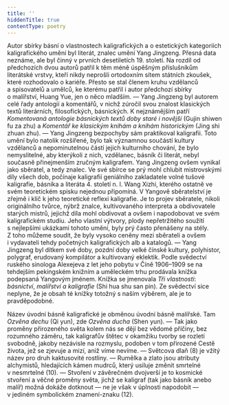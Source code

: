 ```yaml
---
title: ''
hiddenTitle: true
contentType: poetry
---
```


<section>

Autor sbírky básní o vlastnostech kaligrafických a o estetických kategoriích kaligrafického umění byl literát, znalec umění Yang Jingzeng. Přesná data neznáme, ale byl činný v prvních desetiletích 19. století. Na rozdíl od předchozích dvou autorů patřil k těm méně úspěšným příslušníkům literátské vrstvy, kteří nikdy neprošli ortodoxním sítem státních zkoušek, které rozhodovalo o kariéře. Přesto se stal členem kruhu vzdělanců a spisovatelů a umělců, ke kterému patřil i autor předchozí sbírky o malířství, Huang Yue, jen o něco mladším. — Yang Jingzeng byl autorem celé řady antologií a komentářů, v nichž zúročil svou znalost klasických textů literárních, filosofických, básnických. K nejznámějším patří _Komentovaná_ _antologie_ _básnických_ _textů_ _doby_ _staré_ _i_ _novější_ (Gujin shiwen fu za zhu) a _Komentář_ _ke_ _klasickým_ _knihám_ _a_ _knihám_ _historickým_ (Jing shi zhuan zhu). — Yang Jingzeng bezpochyby sám praktikoval kaligrafii. Toto umění bylo natolik rozšířené, bylo tak významnou součástí kultury vzdělanců a nepominutelnou částí jejich kulturního chování, že bylo nemyslitelné, aby kterýkoli z nich, vzdělanec, básník či literát, nebyl současně přinejmenším zručným kaligrafem. Yang Jingzeng ovšem vynikal jako sběratel, a tedy znalec. Ve své sbírce se prý mohl chlubit mistrovskými díly všech dob, počínaje kaligrafií geniálního zakladatele volné tušové kaligrafie, básníka a literáta 4. století n. l. Wang Xizhi, kterého ostatně ve svém teoretickém spisku nejednou připomíná. V Yangově sběratelství je zřejmě i klíč k jeho teoretické reflexi kaligrafie. Je to projev sběratele, nikoli originálního tvůrce, nýbrž znalce, kultivovaného inter­preta a obdivovatele starých mistrů, jejichž díla mohl obdivovat a ovšem i napodobovat ve svém kaligrafickém studiu. Jeho vlastní výtvory, plody nepřetržitého soužití s nejlepšími ukázkami tohoto umění, byly prý často přenášeny na stély. Z toho můžeme soudit, že byly vysoko ceněny mezi sběrateli a ovšem i vydavateli tehdy početných kaligrafických alb a katalogů. — Yang Jingzeng byl dítkem své doby, pozdní doby velké čínské kultury, polyhistor, polygraf, erudovaný kompilátor a kultivovaný eklektik. Podle svědectví ruského sinologa Alexejeva z let jeho pobytu v Číně 1906–1909 se na tehdejším pekingském knižním a uměleckém trhu prodávala knížka podepsaná Yangovým jménem. Knížka se jmenovala _Tři_ _vlastnosti_: _básnictví_, _malířství_ _a_ _kaligrafie_ (Shi hua shu san pin). Ze svědectví sice neplyne, že je obsah té knížky totožný s naším výběrem, ale je to pravděpodobné.

Název úvodní básně kaligrafické je obměnou úvodní básně malířské. Tam _Ozvěna_ _dechu_ (Qi yun), zde _Ozvěna_ _ducha_ (Shen yun). — Tak jako proměny přirozeného světa kolem nás se dějí bez vědomé příčiny, bez rozumného záměru, tak kaligrafův štětec v okamžiku tvorby se rozletí svobodně, jakoby nezávisle na rozmyslu, podoben v tom přirozené Cestě života, jež se zjevuje a mizí, aniž víme nevíme. — Světcova dlaň (8) je vžitý název pro druh kaktusovité rostliny. — Rumělka a zlato jsou atributy alchymistů, hledajících kámen mudrců, který usiluje změnit smrtelné v nesmrtelné (10). — Stvoření v závěrečném dvojverší je to kosmické stvoření a věčné proměny světa, jichž se kaligraf (tak jako básník anebo malíř) možná dokáže dotknout — ne je však v úplnosti napodobit — v jediném symbolickém znamení-znaku (12).

</section>
